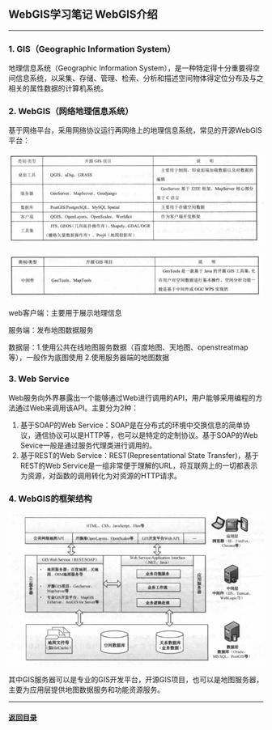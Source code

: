 ## WebGIS学习笔记 WebGIS介绍

---

### 1. GIS（Geographic Information System）

地理信息系统（Geographic Information System），是一种特定得十分重要得空间信息系统，以采集、存储、管理、检索、分析和描述空间物体得定位分布及与之相关的属性数据的计算机系统。

### 2. WebGIS（网络地理信息系统）

基于网络平台，采用网络协议运行再网络上的地理信息系统，常见的开源WebGIS平台：

![1](./img/1.png)

![2](./img/2.png)

web客户端：主要用于展示地理信息

服务端：发布地图数据服务

数据层：1.使用公共在线地图服务数据（百度地图、天地图、openstreatmap等），一般作为底图使用 2.使用服务器端的地图数据

### 3. Web Service

Web服务向外界暴露出一个能够通过Web进行调用的API，用户能够采用编程的方法通过Web来调用该API。主要分为2种：

1. 基于SOAP的Web Service：SOAP是在分布式的环境中交换信息的简单协议，通信协议可以是HTTP等，也可以是特定的定制协议。基于SOAP的Web Sevice一般是通过服务代理类进行调用的。
2. 基于REST的Web Service：REST(Representational State Transfer)，基于REST的Web Service是一组非常便于理解的URL，将互联网上的一切都表示为资源，对函数的调用转化为对资源的HTTP请求。

### 4. WebGIS的框架结构

![](./img/3.png)

其中GIS服务器可以是专业的GIS开发平台，开源GIS项目，也可以是地图服务器，主要为应用层提供地图数据服务和功能资源服务。





---

#### [返回目录](./)

